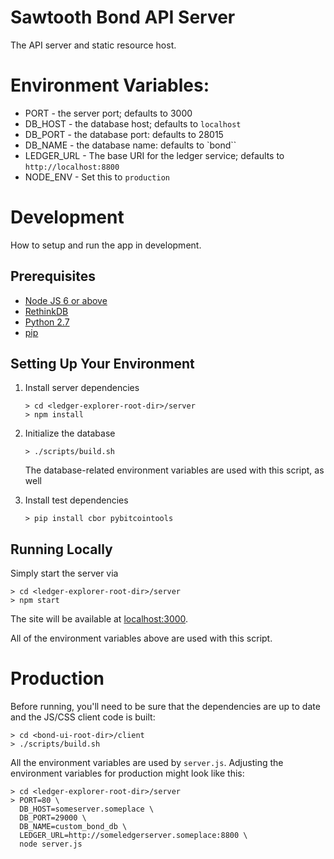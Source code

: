 # Sawtooth Bond API Server

The API server and static resource host.

# Environment Variables:

* PORT - the server port; defaults to 3000
* DB_HOST - the database host; defaults to `localhost`
* DB_PORT - the database port: defaults to 28015
* DB_NAME - the database name: defaults to `bond``
* LEDGER_URL - The base URI for the ledger service; defaults
    to `http://localhost:8800`
* NODE_ENV - Set this to `production`

# Development

How to setup and run the app in development.

## Prerequisites

* [Node JS 6 or above](https://nodejs.org/en/download/current/)
* [RethinkDB](https://www.rethinkdb.com/)
* [Python 2.7](https://www.python.org/downloads/release/python-2711/)
* [pip](https://pypi.python.org/pypi/pip)

## Setting Up Your Environment

1. Install server dependencies

    ```
    > cd <ledger-explorer-root-dir>/server
    > npm install
    ```

2. Initialize the database

    ```
    > ./scripts/build.sh
    ```

    The database-related environment variables are used with this script, as
    well

3. Install test dependencies

    ```
    > pip install cbor pybitcointools
    ```

## Running Locally

Simply start the server via

```
> cd <ledger-explorer-root-dir>/server
> npm start
```

The site will be available at [localhost:3000](http://localhost:3000/").

All of the environment variables above are used with this script.

# Production

Before running, you'll need to be sure that the dependencies are up to date
and the JS/CSS client code is built:

```
> cd <bond-ui-root-dir>/client
> ./scripts/build.sh
```

All the environment variables are used by `server.js`.  Adjusting the
environment variables for production might look like this:

```
> cd <ledger-explorer-root-dir>/server
> PORT=80 \
  DB_HOST=someserver.someplace \
  DB_PORT=29000 \
  DB_NAME=custom_bond_db \
  LEDGER_URL=http://someledgerserver.someplace:8800 \
  node server.js
```
